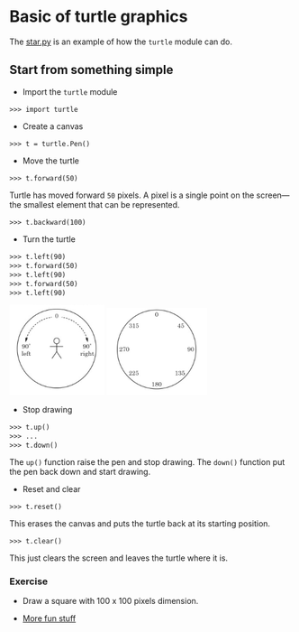 # Basic of turtle graphics

The [star.py](star.py) is an example of how the `turtle` module can do.

## Start from something simple

- Import the `turtle` module

```text
>>> import turtle
```

- Create a canvas

```text
>>> t = turtle.Pen()
```

- Move the turtle

```text
>>> t.forward(50)
```

Turtle has moved forward `50` pixels. A pixel is a single point on the screen—the smallest element that can be represented.

```text
>>> t.backward(100)
``` 

- Turn the turtle

```text
>>> t.left(90)
>>> t.forward(50)
>>> t.left(90)
>>> t.forward(50)
>>> t.left(90)
```

![angle1](turtle_angle1.PNG)
![angle2](turtle_angle2.PNG)

- Stop drawing

```text
>>> t.up()
>>> ...
>>> t.down()
```

The `up()` function raise the pen and stop drawing.
The `down()` function put the pen back down and start drawing.

- Reset and clear

```text
>>> t.reset()
```
This erases the canvas and puts the turtle back at its starting position.

```text
>>> t.clear()
```
This just clears the screen and leaves the turtle where it is.


### Exercise

- Draw a square with 100 x 100 pixels dimension.

- [More fun stuff](https://realpython.com/beginners-guide-python-turtle/)